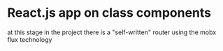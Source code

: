 # React.js app on class components
at this stage in the project there is a "self-written" router using the mobx flux technology